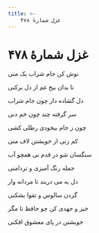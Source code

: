 ```yaml
---
title: >-
    غزل شمارهٔ ۴۷۸
---
```

# غزل شمارهٔ ۴۷۸

<div class="b" id="bn1"><div class="m1"><p>نوش کن جام شراب یک منی</p></div>
<div class="m2"><p>تا بدان بیخ غم از دل برکنی</p></div></div>
<div class="b" id="bn2"><div class="m1"><p>دل گشاده دار چون جام شراب</p></div>
<div class="m2"><p>سر گرفته چند چون خم دنی</p></div></div>
<div class="b" id="bn3"><div class="m1"><p>چون ز جام بیخودی رطلی کشی</p></div>
<div class="m2"><p>کم زنی از خویشتن لاف منی</p></div></div>
<div class="b" id="bn4"><div class="m1"><p>سنگسان شو در قدم نی همچو آب</p></div>
<div class="m2"><p>جمله رنگ آمیزی و تردامنی</p></div></div>
<div class="b" id="bn5"><div class="m1"><p>دل به می دربند تا مردانه وار</p></div>
<div class="m2"><p>گردن سالوس و تقوا بشکنی</p></div></div>
<div class="b" id="bn6"><div class="m1"><p>خیز و جهدی کن چو حافظ تا مگر</p></div>
<div class="m2"><p>خویشتن در پای معشوق افکنی</p></div></div>
